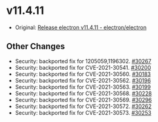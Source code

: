 # v11.4.11

- Original: [Release electron v11.4.11 - electron/electron](https://github.com/electron/electron/releases/tag/v11.4.11)

## Other Changes

- Security: backported fix for 1205059,1196302. [#30267](https://github.com/electron/electron/pull/30267)
- Security: backported fix for CVE-2021-30541. [#30200](https://github.com/electron/electron/pull/30200)
- Security: backported fix for CVE-2021-30560. [#30183](https://github.com/electron/electron/pull/30183)
- Security: backported fix for CVE-2021-30562. [#30196](https://github.com/electron/electron/pull/30196)
- Security: backported fix for CVE-2021-30563. [#30199](https://github.com/electron/electron/pull/30199)
- Security: backported fix for CVE-2021-30568. [#30228](https://github.com/electron/electron/pull/30228)
- Security: backported fix for CVE-2021-30569. [#30296](https://github.com/electron/electron/pull/30296)
- Security: backported fix for CVE-2021-30572. [#30262](https://github.com/electron/electron/pull/30262)
- Security: backported fix for CVE-2021-30573. [#30253](https://github.com/electron/electron/pull/30253)
